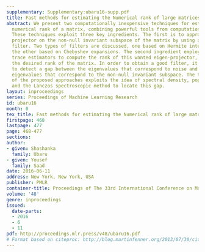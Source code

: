 ```yaml
---
supplementary: Supplementary:ubaru16-supp.pdf
title: Fast methods for estimating the Numerical rank of large matrices
abstract: We present two computationally inexpensive techniques for estimating the
  numerical rank of a matrix, combining powerful tools from computational linear algebra.
  These techniques exploit three key ingredients. The first is to approximate the
  projector on the non-null invariant subspace of the matrix by using a polynomial
  filter. Two types of filters are discussed, one based on Hermite interpolation and
  the other based on Chebyshev expansions. The second ingredient employs stochastic
  trace estimators to compute the rank of this wanted eigen-projector, which yields
  the desired rank of the matrix. In order to obtain a good filter, it is necessary
  to detect a gap between the eigenvalues that correspond to noise and the relevant
  eigenvalues that correspond to the non-null invariant subspace. The third ingredient
  of the proposed approaches exploits the idea of spectral density, popular in physics,
  and the Lanczos spectroscopic method to locate this gap.
layout: inproceedings
series: Proceedings of Machine Learning Research
id: ubaru16
month: 0
tex_title: Fast methods for estimating the Numerical rank of large matrices
firstpage: 468
lastpage: 477
page: 468-477
sections: 
author:
- given: Shashanka
  family: Ubaru
- given: Yousef
  family: Saad
date: 2016-06-11
address: New York, New York, USA
publisher: PMLR
container-title: Proceedings of The 33rd International Conference on Machine Learning
volume: '48'
genre: inproceedings
issued:
  date-parts:
  - 2016
  - 6
  - 11
pdf: http://proceedings.mlr.press/v48/ubaru16.pdf
# Format based on citeproc: http://blog.martinfenner.org/2013/07/30/citeproc-yaml-for-bibliographies/
---
```

